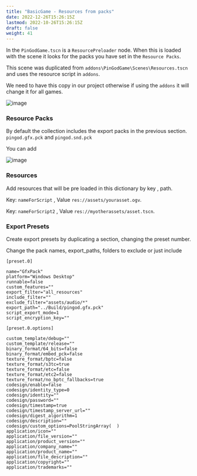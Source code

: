 ```yaml
---
title: "BasicGame - Resources from packs"
date: 2022-12-26T15:26:15Z
lastmod: 2022-10-26T15:26:15Z
draft: false
weight: 41
---
```


In the `PinGodGame.tscn` is a `ResourcePreloader` node. When this is loaded with the scene it looks for the packs you have set in the `Resource Packs`.

This scene was duplicated from `addons\PinGodGame\Scenes\Resources.tscn` and uses the resource script in `addons`.

We need to have this copy in our project otherwise if using the `addons` it will change it for all games.

![image](../../images/pingodgame-resources-tree.jpg)

### Resource Packs

By default the collection includes the export packs in the previous section. `pingod.gfx.pck` and `pingod.snd.pck`

You can add 

![image](../../images/pingodgame-resources-inspector.jpg)

### Resources

Add resources that will be pre loaded in this dictionary by key , path.

Key: `nameForScript` , Value `res://assets/yourasset.ogv`.

Key: `nameForScript2` , Value `res://myotherassets/asset.tscn`.

### Export Presets

Create export presets by duplicating a section, changing the preset number.

Change the pack names, export_paths, folders to exclude or just include

```
[preset.0]

name="GfxPack"
platform="Windows Desktop"
runnable=false
custom_features=""
export_filter="all_resources"
include_filter=""
exclude_filter="assets/audio/*"
export_path="../Build/pingod.gfx.pck"
script_export_mode=1
script_encryption_key=""

[preset.0.options]

custom_template/debug=""
custom_template/release=""
binary_format/64_bits=false
binary_format/embed_pck=false
texture_format/bptc=false
texture_format/s3tc=true
texture_format/etc=false
texture_format/etc2=false
texture_format/no_bptc_fallbacks=true
codesign/enable=false
codesign/identity_type=0
codesign/identity=""
codesign/password=""
codesign/timestamp=true
codesign/timestamp_server_url=""
codesign/digest_algorithm=1
codesign/description=""
codesign/custom_options=PoolStringArray(  )
application/icon=""
application/file_version=""
application/product_version=""
application/company_name=""
application/product_name=""
application/file_description=""
application/copyright=""
application/trademarks=""
```